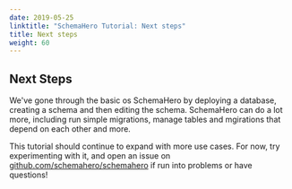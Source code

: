 ```yaml
---
date: 2019-05-25
linktitle: "SchemaHero Tutorial: Next steps"
title: Next steps
weight: 60
---
```


## Next Steps

We've gone through the basic os SchemaHero by deploying a database, creating a schema and then editing the schema. SchemaHero can do a lot more, including run simple migrations, manage tables and mgirations that depend on each other and more.

This tutorial should continue to expand with more use cases. For now, try experimenting with it, and open an issue on [github.com/schemahero/schemahero](https://github.com/schemahero/schemahero) if run into problems or have questions!
